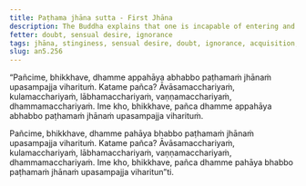 ```yaml
---
title: Paṭhama jhāna sutta - First Jhāna
description: The Buddha explains that one is incapable of entering and dwelling in the first jhāna without giving up five qualities.
fetter: doubt, sensual desire, ignorance
tags: jhāna, stinginess, sensual desire, doubt, ignorance, acquisition, reputation, teachings, family, dwelling, gain, an, an5
slug: an5.256
---
```


“Pañcime, bhikkhave, dhamme appahāya abhabbo paṭhamaṁ jhānaṁ upasampajja viharituṁ. Katame pañca? Āvāsamacchariyaṁ, kulamacchariyaṁ, lābhamacchariyaṁ, vaṇṇamacchariyaṁ, dhammamacchariyaṁ. Ime kho, bhikkhave, pañca dhamme appahāya abhabbo paṭhamaṁ jhānaṁ upasampajja viharituṁ.

Pañcime, bhikkhave, dhamme pahāya bhabbo paṭhamaṁ jhānaṁ upasampajja viharituṁ. Katame pañca? Āvāsamacchariyaṁ, kulamacchariyaṁ, lābhamacchariyaṁ, vaṇṇamacchariyaṁ, dhammamacchariyaṁ. Ime kho, bhikkhave, pañca dhamme pahāya bhabbo paṭhamaṁ jhānaṁ upasampajja viharitun”ti.
